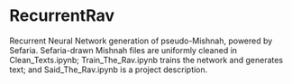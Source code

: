 # RecurrentRav
Recurrent Neural Network generation of pseudo-Mishnah, powered by Sefaria. Sefaria-drawn Mishnah files are uniformly cleaned in Clean_Texts.ipynb; Train_The_Rav.ipynb trains the network and generates text; and Said_The_Rav.ipynb is a project description.

